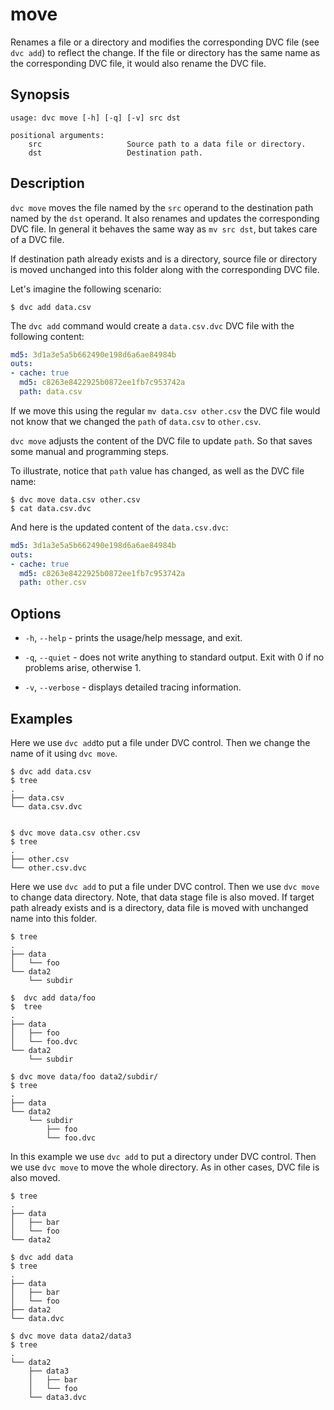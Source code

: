 # move

Renames a file or a directory and modifies the corresponding DVC file (see
`dvc add`) to reflect the change. If the file or directory has the same name as
the corresponding DVC file, it would also rename the DVC file.

## Synopsis

```usage
usage: dvc move [-h] [-q] [-v] src dst

positional arguments:
    src                   Source path to a data file or directory.
    dst                   Destination path.

```

## Description

`dvc move` moves the file named by the `src` operand to the destination path
named by the `dst` operand. It also renames and updates the corresponding DVC
file. In general it behaves the same way as `mv src dst`, but takes care of a
DVC file.

If destination path already exists and is a directory, source file or directory
is moved unchanged into this folder along with the corresponding DVC file.

Let's imagine the following scenario:

```dvc
$ dvc add data.csv
```

The `dvc add` command would create a `data.csv.dvc` DVC file with the following
content:

<!-- prettier-ignore -->
```yaml
md5: 3d1a3e5a5b662490e198d6a6ae84984b
outs:
- cache: true
  md5: c8263e8422925b0872ee1fb7c953742a
  path: data.csv
```

If we move this using the regular `mv data.csv other.csv` the DVC file would not
know that we changed the `path` of `data.csv` to `other.csv`.

`dvc move` adjusts the content of the DVC file to update `path`. So that saves
some manual and programming steps.

To illustrate, notice that `path` value has changed, as well as the DVC file
name:

```dvc
$ dvc move data.csv other.csv
$ cat data.csv.dvc
```

And here is the updated content of the `data.csv.dvc`:

<!-- prettier-ignore -->
```yaml
md5: 3d1a3e5a5b662490e198d6a6ae84984b
outs:
- cache: true
  md5: c8263e8422925b0872ee1fb7c953742a
  path: other.csv
```

## Options

- `-h`, `--help` - prints the usage/help message, and exit.

- `-q`, `--quiet` - does not write anything to standard output. Exit with 0 if
  no problems arise, otherwise 1.

- `-v`, `--verbose` - displays detailed tracing information.

## Examples

Here we use `dvc add`to put a file under DVC control. Then we change the name of
it using `dvc move`.

```dvc
$ dvc add data.csv
$ tree
.
├── data.csv
└── data.csv.dvc


$ dvc move data.csv other.csv
$ tree
.
├── other.csv
└── other.csv.dvc
```

Here we use `dvc add` to put a file under DVC control. Then we use `dvc move` to
change data directory. Note, that data stage file is also moved. If target path
already exists and is a directory, data file is moved with unchanged name into
this folder.

```dvc
$ tree
.
├── data
│   └── foo
└── data2
    └── subdir

$  dvc add data/foo
$  tree
.
├── data
│   ├── foo
│   └── foo.dvc
└── data2
    └── subdir

$ dvc move data/foo data2/subdir/
$ tree
.
├── data
└── data2
    └── subdir
        ├── foo
        └── foo.dvc
```

In this example we use `dvc add` to put a directory under DVC control. Then we
use `dvc move` to move the whole directory. As in other cases, DVC file is also
moved.

```dvc
$ tree
.
├── data
│   ├── bar
│   └── foo
└── data2

$ dvc add data
$ tree
.
├── data
│   ├── bar
│   └── foo
├── data2
└── data.dvc

$ dvc move data data2/data3
$ tree
.
└── data2
    ├── data3
    │   ├── bar
    │   └── foo
    └── data3.dvc
```
